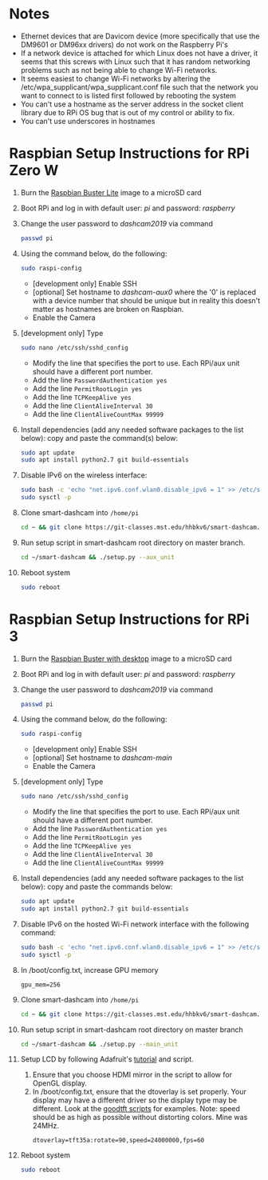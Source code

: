 
# Notes
  - Ethernet devices that are Davicom device (more specifically that use the DM9601 or DM96xx drivers) do not work on the Raspberry Pi's
  - If a network device is attached for which Linux does not have a driver, it seems that this screws with Linux such that it has random networking problems such as not being able to change Wi-Fi networks.
  - It seems easiest to change Wi-Fi networks by altering the /etc/wpa_supplicant/wpa_supplicant.conf file such that the network you want to connect to is listed first followed by rebooting the system
  - You can't use a hostname as the server address in the socket client library due to RPi OS bug that is out of my control or ability to fix.
  - You can't use underscores in hostnames


# Raspbian Setup Instructions for RPi Zero W

1. Burn the [Raspbian Buster Lite](https://www.raspberrypi.org/downloads/raspbian/) image to a microSD card
2. Boot RPi and log in with default user: *pi* and password: *raspberry*
3. Change the user password to *dashcam2019* via command 
      ```sh
      passwd pi
      ```
4. Using the command below, do the following:
      ```sh 
      sudo raspi-config
      ```
   * [development only]  Enable SSH
   * [optional] Set hostname to *dashcam-aux0* where the '0' is replaced with a device number that should be unique but in reality this doesn't matter as hostnames are broken on Raspbian.
   * Enable the Camera

5. [development only] Type 
      ```sh 
      sudo nano /etc/ssh/sshd_config
      ```
   * Modify the line that specifies the port to use. Each RPi/aux unit should have a different port number.
   * Add the line `PasswordAuthentication yes`
   * Add the line `PermitRootLogin yes`
   * Add the line `TCPKeepAlive yes`
   * Add the line `ClientAliveInterval 30`
   * Add the line `ClientAliveCountMax 99999`

6. Install dependencies (add any needed software packages to the list below): copy and paste the command(s) below:
      ```sh
      sudo apt update
      sudo apt install python2.7 git build-essentials
      ```
7.  Disable IPv6 on the wireless interface:
      ```sh
      sudo bash -c 'echo "net.ipv6.conf.wlan0.disable_ipv6 = 1" >> /etc/sysctl.conf'
      sudo sysctl -p
      ```
8. Clone smart-dashcam into `/home/pi`
      ```sh
      cd ~ && git clone https://git-classes.mst.edu/hhbkv6/smart-dashcam.git
      ```
9. Run setup script in smart-dashcam root directory on master branch.
      ```sh
      cd ~/smart-dashcam && ./setup.py --aux_unit
      ```
10. Reboot system
      ```sh
      sudo reboot
      ```


# Raspbian Setup Instructions for RPi 3
1. Burn the [Raspbian Buster with desktop](https://www.raspberrypi.org/downloads/raspbian/) image to a microSD card
1. Boot RPi and log in with default user: *pi* and password: *raspberry*
1. Change the user password to *dashcam2019* via command 
      ```sh
      passwd pi
      ```
1. Using the command below, do the following:
      ```sh 
      sudo raspi-config
      ```
   * [development only]  Enable SSH
   * [optional] Set hostname to *dashcam-main*
   * Enable the Camera

1. [development only] Type 
      ```sh 
      sudo nano /etc/ssh/sshd_config
      ```
   * Modify the line that specifies the port to use. Each RPi/aux unit should have a different port number.
   * Add the line `PasswordAuthentication yes`
   * Add the line `PermitRootLogin yes`
   * Add the line `TCPKeepAlive yes`
   * Add the line `ClientAliveInterval 30`
   * Add the line `ClientAliveCountMax 99999`

1. Install dependencies (add any needed software packages to the list below): copy and paste the commands below:
      ```sh
      sudo apt update
      sudo apt install python2.7 git build-essentials
      ```
1. Disable IPv6 on the hosted Wi-Fi network interface with the following command:
      ```sh
      sudo bash -c 'echo "net.ipv6.conf.wlan0.disable_ipv6 = 1" >> /etc/sysctl.conf'
      sudo sysctl -p
      ```
1. In /boot/config.txt, increase GPU memory
      ```
      gpu_mem=256
      ```
1. Clone smart-dashcam into `/home/pi`
      ```sh
      cd ~ && git clone https://git-classes.mst.edu/hhbkv6/smart-dashcam.git
      ```
1. Run setup script in smart-dashcam root directory on master branch
      ```sh
      cd ~/smart-dashcam && ./setup.py --main_unit
      ```
1. Setup LCD by following Adafruit's [tutorial](https://learn.adafruit.com/adafruit-pitft-28-inch-resistive-touchscreen-display-raspberry-pi/easy-install-2) and script.
   1. Ensure that you choose HDMI mirror in the script to allow for OpenGL display.
   1. In /boot/config.txt, ensure that the dtoverlay is set properly. Your display may have a different
   driver so the display type may be different. Look at the [goodtft scripts](https://github.com/goodtft/LCD-show) for
   examples. Note: speed should be as high as possible without distorting colors. Mine was 24MHz.
      ```
      dtoverlay=tft35a:rotate=90,speed=24000000,fps=60
      ```
1. Reboot system
      ```sh
      sudo reboot
      ```
